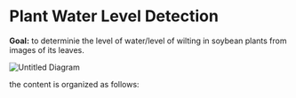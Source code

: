 # Plant Water Level Detection
**Goal:** to determinie the level of water/level of wilting in soybean plants from images of its leaves.

![Untitled Diagram](https://user-images.githubusercontent.com/70597312/103419739-47785200-4bba-11eb-9e5f-13a3211b3c5d.png)

the content is organized as follows:




